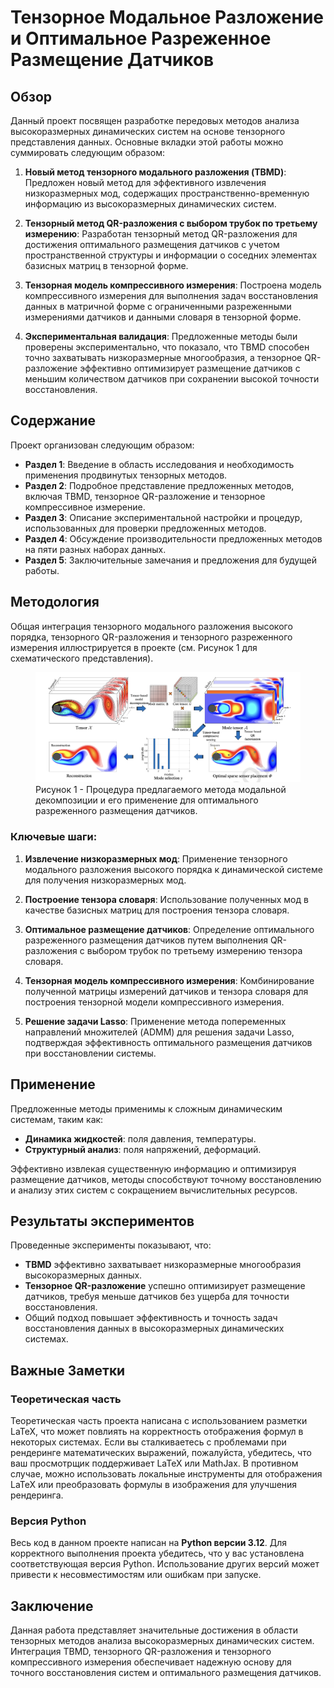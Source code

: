 # Тензорное Модальное Разложение и Оптимальное Разреженное Размещение Датчиков

## Обзор

Данный проект посвящен разработке передовых методов анализа высокоразмерных динамических систем на основе тензорного представления данных. Основные вкладки этой работы можно суммировать следующим образом:

1. **Новый метод тензорного модального разложения (TBMD)**: Предложен новый метод для эффективного извлечения низкоразмерных мод, содержащих пространственно-временную информацию из высокоразмерных динамических систем.

2. **Тензорный метод QR-разложения с выбором трубок по третьему измерению**: Разработан тензорный метод QR-разложения для достижения оптимального размещения датчиков с учетом пространственной структуры и информации о соседних элементах базисных матриц в тензорной форме.

3. **Тензорная модель компрессивного измерения**: Построена модель компрессивного измерения для выполнения задач восстановления данных в матричной форме с ограниченными разреженными измерениями датчиков и данными словаря в тензорной форме.

4. **Экспериментальная валидация**: Предложенные методы были проверены экспериментально, что показало, что TBMD способен точно захватывать низкоразмерные многообразия, а тензорное QR-разложение эффективно оптимизирует размещение датчиков с меньшим количеством датчиков при сохранении высокой точности восстановления.

## Содержание

Проект организован следующим образом:

- **Раздел 1**: Введение в область исследования и необходимость применения продвинутых тензорных методов.
- **Раздел 2**: Подробное представление предложенных методов, включая TBMD, тензорное QR-разложение и тензорное компрессивное измерение.
- **Раздел 3**: Описание экспериментальной настройки и процедур, использованных для проверки предложенных методов.
- **Раздел 4**: Обсуждение производительности предложенных методов на пяти разных наборах данных.
- **Раздел 5**: Заключительные замечания и предложения для будущей работы.

## Методология

Общая интеграция тензорного модального разложения высокого порядка, тензорного QR-разложения и тензорного разреженного измерения иллюстрируется в проекте (см. Рисунок 1 для схематического представления).

<figure>
  <img src="images/img.png" alt="Описание изображения">
  <figcaption>Рисунок 1 - Процедура предлагаемого метода модальной декомпозиции и его применение для оптимального разреженного размещения датчиков.</figcaption>
</figure>


### Ключевые шаги:

1. **Извлечение низкоразмерных мод**: Применение тензорного модального разложения высокого порядка к динамической системе для получения низкоразмерных мод.

2. **Построение тензора словаря**: Использование полученных мод в качестве базисных матриц для построения тензора словаря.

3. **Оптимальное размещение датчиков**: Определение оптимального разреженного размещения датчиков путем выполнения QR-разложения с выбором трубок по третьему измерению тензора словаря.

4. **Тензорная модель компрессивного измерения**: Комбинирование полученной матрицы измерений датчиков и тензора словаря для построения тензорной модели компрессивного измерения.

5. **Решение задачи Lasso**: Применение метода попеременных направлений множителей (ADMM) для решения задачи Lasso, подтверждая эффективность оптимального размещения датчиков при восстановлении системы.

## Применение

Предложенные методы применимы к сложным динамическим системам, таким как:

- **Динамика жидкостей**: поля давления, температуры.
- **Структурный анализ**: поля напряжений, деформаций.

Эффективно извлекая существенную информацию и оптимизируя размещение датчиков, методы способствуют точному восстановлению и анализу этих систем с сокращением вычислительных ресурсов.

## Результаты экспериментов

Проведенные эксперименты показывают, что:

- **TBMD** эффективно захватывает низкоразмерные многообразия высокоразмерных данных.
- **Тензорное QR-разложение** успешно оптимизирует размещение датчиков, требуя меньше датчиков без ущерба для точности восстановления.
- Общий подход повышает эффективность и точность задач восстановления данных в высокоразмерных динамических системах.


## Важные Заметки

### Теоретическая часть

Теоретическая часть проекта написана с использованием разметки LaTeX, что может повлиять на корректность отображения формул в некоторых системах. Если вы сталкиваетесь с проблемами при рендеринге математических выражений, пожалуйста, убедитесь, что ваш просмотрщик поддерживает LaTeX или MathJax. В противном случае, можно использовать локальные инструменты для отображения LaTeX или преобразовать формулы в изображения для улучшения рендеринга.

### Версия Python

Весь код в данном проекте написан на **Python версии 3.12**. Для корректного выполнения проекта убедитесь, что у вас установлена соответствующая версия Python. Использование других версий может привести к несовместимостям или ошибкам при запуске.

## Заключение

Данная работа представляет значительные достижения в области тензорных методов анализа высокоразмерных динамических систем. Интеграция TBMD, тензорного QR-разложения и тензорного компрессивного измерения обеспечивает надежную основу для точного восстановления систем и оптимального размещения датчиков.
